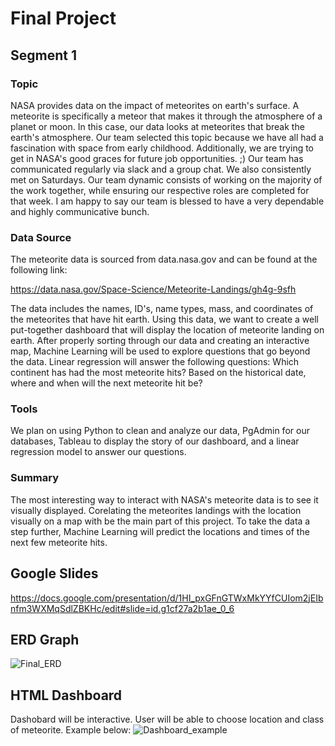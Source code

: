 # Final Project
## Segment 1 
### Topic 
NASA provides data on the impact of meteorites on earth's surface. A meteorite is specifically a meteor that makes it through the atmosphere of a planet or moon. In this case, our data looks at meteorites that break the earth's atmosphere. Our team selected this topic because we have all had a fascination with space from early childhood. Additionally, we are trying to get in NASA's good graces for future job opportunities. ;)
Our team has communicated regularly via slack and a group chat. We also consistently met on Saturdays. Our team dynamic consists of working on the majority of the work together, while ensuring our respective roles are completed for that week. I am happy to say our team is blessed to have a very dependable and highly communicative bunch.

### Data Source 

The meteorite data is sourced from data.nasa.gov and can be found at the following link: 

https://data.nasa.gov/Space-Science/Meteorite-Landings/gh4g-9sfh

The data includes the names, ID's, name types, mass, and coordinates of the meteorites that have hit earth. Using this data, we want to create a well put-together dashboard that will display the location of meteorite landing on earth. After properly sorting through our data and creating an interactive map, Machine Learning will be used to explore questions that go beyond the data. Linear regression will answer the following questions: Which continent has had the most meteorite hits? Based on the historical date, where and when will the next meteorite hit be?

### Tools 

We plan on using Python to clean and analyze our data, PgAdmin for our databases, Tableau to display the story of our dashboard, and a linear regression model to answer our questions. 

### Summary 

The most interesting way to interact with NASA's meteorite data is to see it visually displayed. Corelating the meteorites landings with the location visually on a map with be the main part of this project. To take the data a step further, Machine Learning will predict the locations and times of the next few meteorite hits.

## Google Slides
https://docs.google.com/presentation/d/1HI_pxGFnGTWxMkYYfCUIom2jEIbnfm3WXMqSdlZBKHc/edit#slide=id.g1cf27a2b1ae_0_6

## ERD Graph
![Final_ERD](https://user-images.githubusercontent.com/111028230/211974218-84185b2d-2c64-4a99-a15f-3ec992160871.PNG)

## HTML Dashboard
Dashobard will be interactive. User will be able to choose location and class of meteorite. Example below:
![Dashboard_example](https://user-images.githubusercontent.com/111028230/211974430-4374246a-9ffd-4eb3-98fb-60da3a7a395d.PNG)

